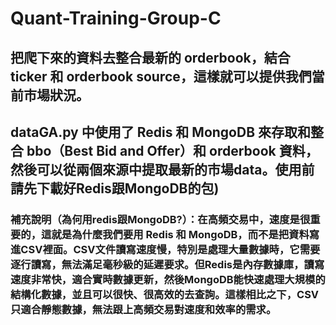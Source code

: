 # Quant-Training-Group-C
## 把爬下來的資料去整合最新的 orderbook，結合 ticker 和 orderbook source，這樣就可以提供我們當前市場狀況。
## dataGA.py 中使用了 Redis 和 MongoDB 來存取和整合 bbo（Best Bid and Offer）和 orderbook 資料，然後可以從兩個來源中提取最新的市場data。使用前請先下載好Redis跟MongoDB的包)
### 補充說明（為何用redis跟MongoDB?）：在高頻交易中，速度是很重要的，這就是為什麼我們要用 Redis 和 MongoDB，而不是把資料寫進CSV裡面。CSV文件讀寫速度慢，特別是處理大量數據時，它需要逐行讀寫，無法滿足毫秒級的延遲要求。但Redis是內存數據庫，讀寫速度非常快，適合實時數據更新，然後MongoDB能快速處理大規模的結構化數據，並且可以很快、很高效的去查詢。這樣相比之下，CSV只適合靜態數據，無法跟上高頻交易對速度和效率的需求。
